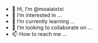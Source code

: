 - 👋 Hi, I’m @moaiaixtxi
- 👀 I’m interested in ...
- 🌱 I’m currently learning ...
- 💞️ I’m looking to collaborate on ...
- 📫 How to reach me ...

<!---
moaiaixtxi/moaiaixtxi is a ✨ special ✨ repository because its `README.md` (this file) appears on your GitHub profile.
You can click the Preview link to take a look at your changes.
--->
